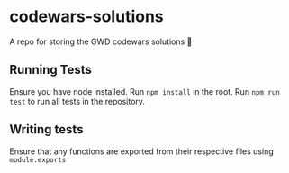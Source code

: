# codewars-solutions
A repo for storing the GWD codewars solutions 👾

## Running Tests

Ensure you have node installed.
Run `npm install` in the root.
Run `npm run test` to run all tests in the repository.

## Writing tests

Ensure that any functions are exported from their respective files using `module.exports`
